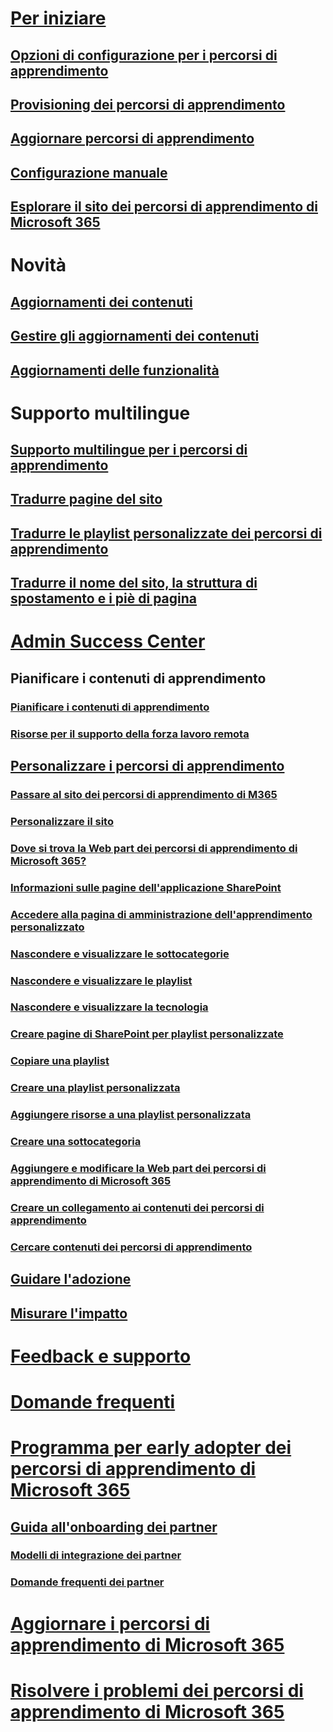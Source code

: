 # [Per iniziare](index.md)  
## [Opzioni di configurazione per i percorsi di apprendimento](custom_setupoptions.md)
## [Provisioning dei percorsi di apprendimento](custom_provision.md)
## [Aggiornare percorsi di apprendimento](custom_update.md)
## [Configurazione manuale](custom_manualsetup.md)
## [Esplorare il sito dei percorsi di apprendimento di Microsoft 365](custom_exploresite.md)
# Novità 
## [Aggiornamenti dei contenuti](custom_contentupdates.md) 
## [Gestire gli aggiornamenti dei contenuti](custom_contentupdatesmanage.md)
## [Aggiornamenti delle funzionalità](custom_featureupdates.md)
# Supporto multilingue
## [Supporto multilingue per i percorsi di apprendimento](custom_overview_ml.md)
## [Tradurre pagine del sito](custom_translate_page_ml.md)
## [Tradurre le playlist personalizzate dei percorsi di apprendimento](custom_translate_pl_ml.md)
## [Tradurre il nome del sito, la struttura di spostamento e i piè di pagina](custom_sitenamenav_ml.md)
# [Admin Success Center](custom_successcenter.md)
## Pianificare i contenuti di apprendimento 
### [Pianificare i contenuti di apprendimento](custom_plancontent.md)
### [Risorse per il supporto della forza lavoro remota](custom_plancontent_remoteresources.md)
## [Personalizzare i percorsi di apprendimento](custom_overview.md)
### [Passare al sito dei percorsi di apprendimento di M365](custom_goto.md)
### [Personalizzare il sito](custom_edithelp.md)
### [Dove si trova la Web part dei percorsi di apprendimento di Microsoft 365?](custom_whereiswebpart.md)
### [Informazioni sulle pagine dell'applicazione SharePoint](custom_apppages.md)
### [Accedere alla pagina di amministrazione dell'apprendimento personalizzato](custom_accessadmin.md)
### [Nascondere e visualizzare le sottocategorie](custom_hideshowsub.md)
### [Nascondere e visualizzare le playlist](custom_hideshowplaylists.md)
### [Nascondere e visualizzare la tecnologia](custom_hideshowtech.md)
### [Creare pagine di SharePoint per playlist personalizzate](custom_createnewpage.md)
### [Copiare una playlist](custom_copyplaylist.md)
### [Creare una playlist personalizzata](custom_createnewplaylist.md)
### [Aggiungere risorse a una playlist personalizzata](custom_addassets.md)
### [Creare una sottocategoria](custom_createnewcat.md)
### [Aggiungere e modificare la Web part dei percorsi di apprendimento di Microsoft 365](custom_addwebpart.md)
### [Creare un collegamento ai contenuti dei percorsi di apprendimento](custom_linking.md)
### [Cercare contenuti dei percorsi di apprendimento](custom_search.md)
## [Guidare l'adozione](driveadoption.md)
## [Misurare l'impatto](custom_measureimpact.md)
# [Feedback e supporto](feedback.md)
# [Domande frequenti](faq.md)
# [Programma per early adopter dei percorsi di apprendimento di Microsoft 365](custom_partnerguide.md)
## [Guida all'onboarding dei partner](custom_partnerguide_getfam.md)
### [Modelli di integrazione dei partner](custom_partnerguide_contint.md) 
### [Domande frequenti dei partner](custom_partner.md)
# [Aggiornare i percorsi di apprendimento di Microsoft 365](custom_update.md)
# [Risolvere i problemi dei percorsi di apprendimento di Microsoft 365](custom_troubleshooting.md) 